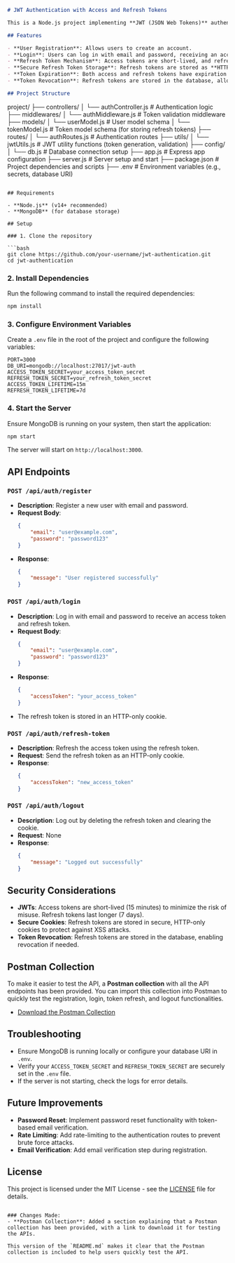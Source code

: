 ```markdown
# JWT Authentication with Access and Refresh Tokens

This is a Node.js project implementing **JWT (JSON Web Tokens)** authentication using both **access tokens** and **refresh tokens** with a proper **MVC architecture**. The project provides secure user authentication and handles edge cases like token expiration, unauthorized access, and token revocation.

## Features

- **User Registration**: Allows users to create an account.
- **Login**: Users can log in with email and password, receiving an access token and refresh token.
- **Refresh Token Mechanism**: Access tokens are short-lived, and refresh tokens can be used to get a new access token without requiring the user to log in again.
- **Secure Refresh Token Storage**: Refresh tokens are stored as **HTTP-only cookies** to enhance security and prevent XSS attacks.
- **Token Expiration**: Both access and refresh tokens have expiration times, and expired tokens can be refreshed using valid refresh tokens.
- **Token Revocation**: Refresh tokens are stored in the database, allowing manual revocation.

## Project Structure

```
project/
├── controllers/
│   └── authController.js           # Authentication logic
├── middlewares/
│   └── authMiddleware.js           # Token validation middleware
├── models/
│   └── userModel.js               # User model schema
│   └── tokenModel.js              # Token model schema (for storing refresh tokens)
├── routes/
│   └── authRoutes.js              # Authentication routes
├── utils/
│   └── jwtUtils.js                # JWT utility functions (token generation, validation)
├── config/
│   └── db.js                      # Database connection setup
├── app.js                          # Express app configuration
├── server.js                       # Server setup and start
├── package.json                   # Project dependencies and scripts
├── .env                           # Environment variables (e.g., secrets, database URI)
```

## Requirements

- **Node.js** (v14+ recommended)
- **MongoDB** (for database storage)

## Setup

### 1. Clone the repository

```bash
git clone https://github.com/your-username/jwt-authentication.git
cd jwt-authentication
```

### 2. Install Dependencies

Run the following command to install the required dependencies:

```bash
npm install
```

### 3. Configure Environment Variables

Create a `.env` file in the root of the project and configure the following variables:

```plaintext
PORT=3000
DB_URI=mongodb://localhost:27017/jwt-auth
ACCESS_TOKEN_SECRET=your_access_token_secret
REFRESH_TOKEN_SECRET=your_refresh_token_secret
ACCESS_TOKEN_LIFETIME=15m
REFRESH_TOKEN_LIFETIME=7d
```

### 4. Start the Server

Ensure MongoDB is running on your system, then start the application:

```bash
npm start
```

The server will start on `http://localhost:3000`.

## API Endpoints

### `POST /api/auth/register`
- **Description**: Register a new user with email and password.
- **Request Body**:
    ```json
    {
        "email": "user@example.com",
        "password": "password123"
    }
    ```
- **Response**:
    ```json
    {
        "message": "User registered successfully"
    }
    ```

### `POST /api/auth/login`
- **Description**: Log in with email and password to receive an access token and refresh token.
- **Request Body**:
    ```json
    {
        "email": "user@example.com",
        "password": "password123"
    }
    ```
- **Response**:
    ```json
    {
        "accessToken": "your_access_token"
    }
    ```
- The refresh token is stored in an HTTP-only cookie.

### `POST /api/auth/refresh-token`
- **Description**: Refresh the access token using the refresh token.
- **Request**: Send the refresh token as an HTTP-only cookie.
- **Response**:
    ```json
    {
        "accessToken": "new_access_token"
    }
    ```

### `POST /api/auth/logout`
- **Description**: Log out by deleting the refresh token and clearing the cookie.
- **Request**: None
- **Response**:
    ```json
    {
        "message": "Logged out successfully"
    }
    ```

## Security Considerations

- **JWTs**: Access tokens are short-lived (15 minutes) to minimize the risk of misuse. Refresh tokens last longer (7 days).
- **Secure Cookies**: Refresh tokens are stored in secure, HTTP-only cookies to protect against XSS attacks.
- **Token Revocation**: Refresh tokens are stored in the database, enabling revocation if needed.

## Postman Collection

To make it easier to test the API, a **Postman collection** with all the API endpoints has been provided. You can import this collection into Postman to quickly test the registration, login, token refresh, and logout functionalities.

- [Download the Postman Collection](./postman_collection/JWT_Authentication_Collection.json)

## Troubleshooting

- Ensure MongoDB is running locally or configure your database URI in `.env`.
- Verify your `ACCESS_TOKEN_SECRET` and `REFRESH_TOKEN_SECRET` are securely set in the `.env` file.
- If the server is not starting, check the logs for error details.

## Future Improvements

- **Password Reset**: Implement password reset functionality with token-based email verification.
- **Rate Limiting**: Add rate-limiting to the authentication routes to prevent brute force attacks.
- **Email Verification**: Add email verification step during registration.

## License

This project is licensed under the MIT License - see the [LICENSE](LICENSE) file for details.

```

### Changes Made:
- **Postman Collection**: Added a section explaining that a Postman collection has been provided, with a link to download it for testing the APIs.
  
This version of the `README.md` makes it clear that the Postman collection is included to help users quickly test the API.
